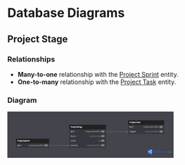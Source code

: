 # Database Diagrams

## Project Stage

### Relationships

- **Many-to-one** relationship with the [Project Sprint](../../../entities/project/Entity.ProjectSprint.md) entity.
- **One-to-many** relationship with the [Project Task](../../../aggregates/Aggregate.ProjectTask.md) entity.

### Diagram

<img src="../../../../images/domain/diagrams/entities/project/diagram.project-stage.png" alt="Project Stage Diagram" width="75%"/>
